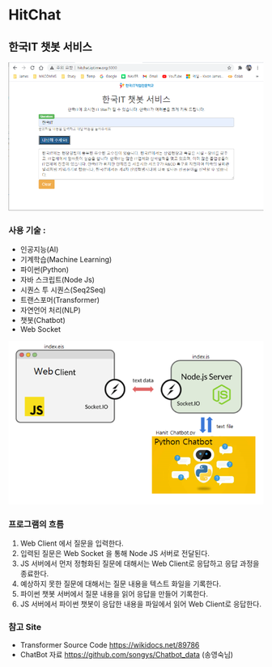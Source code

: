 # HitChat

## 한국IT 챗봇 서비스
<img src="./images/hitchat.png">

### 사용 기술 : 
*  인공지능(AI)
* 기계학습(Machine Learning)
* 파이썬(Python)
* 자바 스크립트(Node Js)
* 시퀀스 투 시퀀스(Seq2Seq)
* 트랜스포머(Transformer)
* 자연언어 처리(NLP)
* 챗봇(Chatbot)
* Web Socket

<img src="./images/prgstruct.png">

### 프로그램의 흐름
   1. Web Client 에서 질문을 입력한다.
   2. 입력된 질문은 Web Socket 을 통해 Node JS 서버로 전달된다.
   3. JS 서버에서 먼저 정형화된 질문에 대해서는 Web Client로 응답하고 응답 과정을 종료한다.
   4. 예상하지 못한 질문에 대해서는 질문 내용을 텍스트 화일을 기록한다. 
   5. 파이썬 챗봇 서버에서 질문 내용을 읽어 응답을 만들어 기록한다.
   6. JS 서버에서 파이썬 챗봇이 응답한 내용을 파일에서 읽어 Web Client로 응답한다.

### 참고 Site
- Transformer Source Code  https://wikidocs.net/89786
- ChatBot 자료	https://github.com/songys/Chatbot_data (송영숙님)
